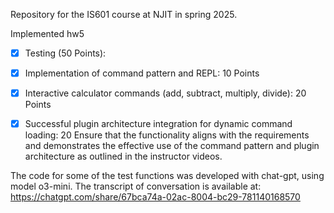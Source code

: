 Repository for the IS601 course at NJIT in spring 2025.

Implemented hw5

- [x] Testing (50 Points):
- [x] Implementation of command pattern and REPL: 10 Points
- [x] Interactive calculator commands (add, subtract, multiply, divide): 20 Points
- [x] Successful plugin architecture integration for dynamic command loading: 20 Ensure that the functionality aligns with the requirements and demonstrates the effective use of the command pattern and plugin architecture as outlined in the instructor videos.


The code for some of the test functions was developed with chat-gpt, using model o3-mini.
The transcript of conversation is available at: 
https://chatgpt.com/share/67bca74a-02ac-8004-bc29-781140168570